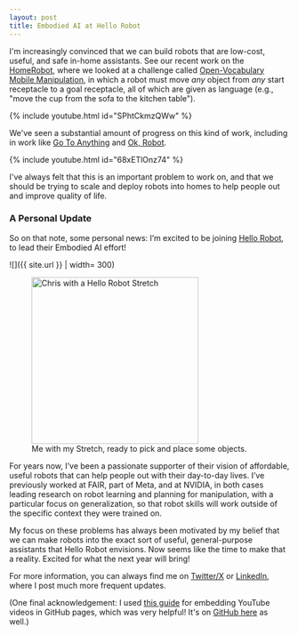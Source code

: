 ```yaml
---
layout: post
title: Embodied AI at Hello Robot
---
```


I'm increasingly convinced that we can build robots that are low-cost, useful, and safe in-home assistants. See our recent work on the [HomeRobot](https://github.com/facebookresearch/home-robot), where we looked at a challenge called [Open-Vocabulary Mobile Manipulation](https://ovmm.github.io/), in which a robot must move *any* object from *any* start receptacle to a goal receptacle, all of which are given as language (e.g., "move the cup from the sofa to the kitchen table").


{% include youtube.html id="SPhtCkmzQWw" %}  

We've seen a substantial amount of progress on this kind of work, including in work like [Go To Anything](https://theophilegervet.github.io/projects/goat/) and [Ok, Robot](https://ok-robot.github.io/).

{% include youtube.html id="68xETlOnz74" %}

I've always felt that this is an important problem to work on, and that we should be trying to scale and deploy robots into homes to help people out and improve quality of life.

### A Personal Update

So on that note, some personal news: I’m excited to be joining [Hello Robot](https://hello-robot.com/), to lead their Embodied AI effort!


![]({{ site.url }} | width= 300)


<figure>
  <img src="{{ site.url }}/images/hello_robot_chris.jpg " alt="Chris with a Hello Robot Stretch" width="300">
  <figcaption>Me with my Stretch, ready to pick and place some objects.</figcaption>
</figure>

For years now, I’ve been a passionate supporter of their vision of affordable, useful robots that can help people out with their day-to-day lives. I’ve previously worked at FAIR, part of Meta, and at NVIDIA, in both cases leading research on robot learning and planning for manipulation, with a particular focus on generalization, so that robot skills will work outside of the specific context they were trained on.

My focus on these problems has always been motivated by my belief that we can make robots into the exact sort of useful, general-purpose assistants that Hello Robot envisions. Now seems like the time to make that a reality. Excited for what the next year will bring!

For more information, you can always find me on [Twitter/X](https://twitter.com/chris_j_paxton) or [LinkedIn](https://www.linkedin.com/in/chris-paxton-41aba958/), where I post much more frequent updates.

(One final acknowledgement: I used [this guide](https://christianheilmann.com/2022/09/14/quick-tip-embedding-youtube-videos-in-github-pages/) for embedding YouTube videos in GitHub pages, which was very helpful! It's on [GitHub here](https://github.com/codepo8/youtube-embed) as well.)

